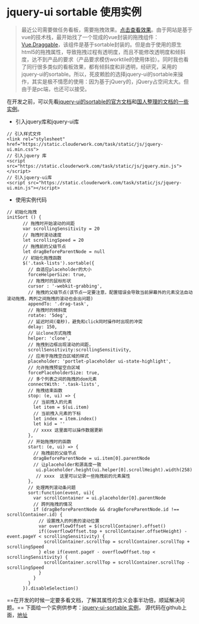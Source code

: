 # jquery-ui sortable 使用实例
> 最近公司需要做任务看板，需要拖拽效果。[点击查看效果](https://task.clouderwork.com/project/xiang-mu-guan-li-ping-tai-dailybuild/kanban)。由于网站是基于vue的技术栈，最开始找了一个现成的vue封装的拖拽组件：[Vue.Draggable](https://github.com/SortableJS/Vue.Draggable)，该组件是基于sortable封装的。但是由于使用的原生html5的拖拽属性，导致拖拽过程有透明度，而且不能修改透明度和倾斜度，达不到产品的要求（产品要求模仿worktile的使用体验）。同时我也看了同行很多类似的看板效果，都有倾斜度和非透明，经研究，采用的jquery-ui的sortable。所以，死皮赖脸的选择jquery-ui的sortable来操作，其实是极不情愿的使用：因为基于jQuery的，jQuery占空间太大。但由于是pc端，也还可以接受。

在开发之前，可以先看[jquery-ui的sortable的官方文档](https://api.jqueryui.com/sortable/)和[国人整理的文档的一些实例](http://www.runoob.com/jqueryui/example-sortable.html)。

* 引入jquery库和jquery-ui库
```
// 引入样式文件
<link rel="stylesheet" href="https://static.clouderwork.com/task/static/js/jquery-ui.min.css">
// 引入jquery 库
<script src="https://static.clouderwork.com/task/static/js/jquery.min.js"></script>
// 引入jquery-ui库
<script src="https://static.clouderwork.com/task/static/js/jquery-ui.min.js"></script>
```
* 使用实例代码
```
// 初始化拖拽
initSort () {
      // 拖拽时开始滚动的间距
      var scrollingSensitivity = 20
      // 拖拽时滚动速度
      let scrollingSpeed = 20
      // 拖拽前的父级节点
      let dragBeforeParentNode = null
      // 初始化拖拽函数
      $('.task-lists').sortable({
	    // 自适应placeholder的大小
        forceHelperSize: true,
        // 拖拽时的鼠标形状
        cursor : '-webkit-grabbing',
        // 拖拽的父级节点(该节点一定要注意，配置错误会导致当前屏幕外的元素没法自动滚动拖拽，两列之间拖拽的滚动也会出问题)
        appendTo: '.drag-task',
        // 拖拽时的倾斜度
        rotate: '5deg',
        // 延迟时间(毫秒)，避免和click同时操作时出现的冲突
        delay: 150,
        // 以clone方式拖拽
        helper: 'clone',
        // 拖拽到边框出现滚动的间距，
        scrollSensitivity:scrollingSensitivity,
        // 应用于拖拽空白区域的样式
        placeholder: 'portlet-placeholder ui-state-highlight',
        // 允许拖拽预留空白区域
        forcePlaceholderSize: true,
        // 多个列表之间的拖拽的dom元素
        connectWith: '.task-lists',
        // 拖拽结束函数
        stop: (e, ui) => {
	      // 当前拽入的元素
          let item = $(ui.item)
          // 当前拽入元素的下标
          let index = item.index()
          let kid = ''
          // xxxx 这里面可以操作数据更新
        },
        // 开始拖拽时的函数
        start: (e, ui) => {
	      // 拖拽前的父级节点
          dragBeforeParentNode = ui.item[0].parentNode
          // 让placeholder和源高度一致
	       ui.placeholder.height(ui.helper[0].scrollHeight).width(258)
	       // xxxx  这里可以记录一些拖拽前的元素属性
        },
        // 处理两列滚动条问题
        sort:function(event, ui){
          var scrollContainer = ui.placeholder[0].parentNode
          // 跨列拖拽的情况
          if (dragBeforeParentNode && dragBeforeParentNode.id !== scrollContainer.id) {
            // 设置拽入的列表的滚动位置
            var overflowOffset = $(scrollContainer).offset()
            if((overflowOffset.top + scrollContainer.offsetHeight) - event.pageY < scrollingSensitivity) {
              scrollContainer.scrollTop = scrollContainer.scrollTop + scrollingSpeed
            } else if(event.pageY - overflowOffset.top < scrollingSensitivity) {
              scrollContainer.scrollTop = scrollContainer.scrollTop - scrollingSpeed
            }
          }
        }
      }).disableSelection()
```
==在开发的时候一定要多看文档，了解其属性的含义会事半功倍，顺延解决问题。==
下面给一个实例供参考：[jquery-ui-sortable 实例](http://www.shinygang.cn/jquery-ui-sortable/)， 源代码在github上面，[地址](https://github.com/shinygang/jquery-ui-sortable)
